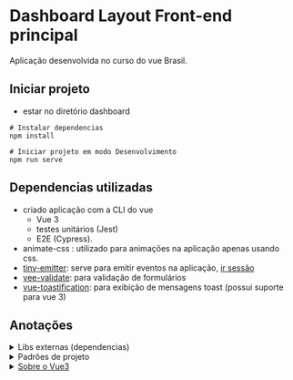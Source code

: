 # Dashboard Layout Front-end principal
Aplicação desenvolvida no curso do vue Brasil.

## Iniciar projeto
- estar no diretório dashboard
```shell
# Instalar dependencias
npm install

# Iniciar projeto em modo Desenvolvimento
npm run serve
```

## Dependencias utilizadas
- criado aplicação com a CLI do vue
  - Vue 3
  - testes unitários (Jest) 
  - E2E (Cypress).
- animate-css : utilizado para animações na aplicação apenas usando css.
- [tiny-emitter](https://github.com/scottcorgan/tiny-emitter#readme): serve para emitir eventos na aplicação, [ir sessão](/#sobre-vue3)
- [vee-validate](https://vee-validate.logaretm.com/v3): para validação de formulários
- [vue-toastification](): para exibição de mensagens toast (possui suporte para vue 3)

## Anotações



<details>
  <summary>Libs externas (dependencias)</summary>

### Vee-validate
- utilizado no [modal de login](./src/components/ModalLogin/index.vue)
- na versão mais nova ele possui integração com o Vue 3
  - é possível utilizar hooks para validação

### vue-toastification
- utilizado para mostrar mensagens toast na aplicação
- é necessário configurar ele no nosso [main.js](./src/main.js), adicionando imports do css e do global dele.

</details>

<details>
  <summary>Padrões de projeto</summary>

### arquivos de view
- os diretórios na view representam uma página, e o componente da página é o arquivo `index.vue` de cada diretório
- outros arquivos de componentes dentro delas são subcomponentes do componenten principal (`index.vue`).
- no caso da home, por questões do header ser diferente que das páginas de área logada, o header dela ficou como subcomponente.

### Para modal
- component factory: a ideia principal seria um componente responsável por verificar qual modal que deseja utilizar, que o factory irá entregar.

- para ativar o modal ele foi montado como um serviço, mas que na vdd é um evento por trás. [arquivo useModal](./src/hooks/useModal.js)

</details>


<details>
  <summary> <a href="/#sobre-vue3"> Sobre o Vue3 </a> </summary>

- está sendo utilizado setup ao invés da options API (atributos methods, computed, watch...)
- não possui mais events, é necessário utiliza lib de terceiros (no projeto utiliza o `tiny-emitter`).

### Suspense
- utilizada no componenete [Feedbacks](./src/views/Feedbacks/index.vue)
- contexto: os browsers são single thread, e eles fazem renderização do html, css, handling de JS, tudo nessa mesma thread.
- a ideia do suspense é fazer o que fala no contexto, de uma maneira que possamos ter maior controle quando muitas atividades estão fazendo ao mesmo tempo. ex: desenhadndo CSS e handling de JS
- ele tem melhor funcionamento quando a aplicação é muito grande.
- para utilzar ela
  - é necessário utilizar a tag `templates` e declarar quem é o `#default` é quem é `#fallback`(seria o loading)
- utilizando ele, foi possível tornar o setup em uma função assíncrona no componente [Filters](./src/views/Feedbacks/Filters.vue)

</details>


